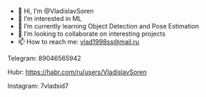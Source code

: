 - 👋 Hi, I’m @VladislavSoren
- 👀 I’m interested in ML
- 🌱 I’m currently learning Object Detection and Pose Estimation
- 💞️ I’m looking to collaborate on interesting projects
- 📫 How to reach me:
vlad1998ss@mail.ru

Telegram: 89046565942 

Hubr: https://habr.com/ru/users/VladislavSoren 

Instagram: 7vladsid7 



